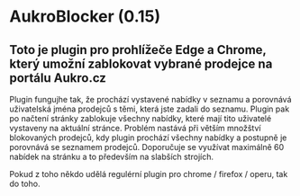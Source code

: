 # AukroBlocker (0.15)

## Toto je plugin pro prohlížeče Edge a Chrome, který umožní zablokovat vybrané prodejce na portálu Aukro.cz
Plugin fungujhe tak, že prochází vystavené nabídky v seznamu a porovnává uživatelská jména prodejců s těmi, která jste zadali do seznamu. Plugin pak po načtení stránky zablokuje všechny nabídky, které mají tito uživatelé vystaveny na aktuální stránce.
Problém nastává při větším množštví blokovaných prodejců, kdy plugin prochází všechny nabídky a postupně je porovnává se seznamem prodejců. Doporučuje se využívat maximálně 60 nabídek na stránku a to především na slabších strojích.

Pokud z toho někdo udělá regulérní plugin pro chrome / firefox / operu, tak do toho.
